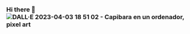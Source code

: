 ### Hi there 👋 ![DALL·E 2023-04-03 18 51 02 - Capibara en un ordenador, pixel art](https://user-images.githubusercontent.com/109298575/229586380-56178b47-9a12-41c8-8c4e-dabc34f73be0.png)


<!--
**Odrork/Odrork** is a ✨ _special_ ✨ repository because its `README.md` (this file) appears on your GitHub profile.

Here are some ideas to get you started:

- 🔭 I’m currently working on ...
- 🌱 I’m currently learning ...
- 👯 I’m looking to collaborate on ...
- 🤔 I’m looking for help with ...
- 💬 Ask me about ...
- 📫 How to reach me: ...
- 😄 Pronouns: ...
- ⚡ Fun fact: ...
-->

